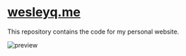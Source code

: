 
# <a href="http://www.wesleyq.me"> wesleyq.me </a>

This repository contains the code for my personal website.

![preview](https://github.com/WesleyyC/wesleyyc.github.io/raw/master/img/screen.png)
